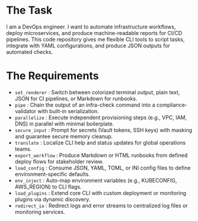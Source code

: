 # The Task

I am a DevOps engineer. I want to automate infrastructure workflows, deploy microservices, and produce machine-readable reports for CI/CD pipelines. This code repository gives me flexible CLI tools to script tasks, integrate with YAML configurations, and produce JSON outputs for automated checks.

# The Requirements

* `set_renderer`           : Switch between colorized terminal output, plain text, JSON for CI pipelines, or Markdown for runbooks.  
* `pipe`                   : Chain the output of an infra-check command into a compliance-validator with built-in serialization.  
* `parallelize`            : Execute independent provisioning steps (e.g., VPC, IAM, DNS) in parallel with minimal boilerplate.  
* `secure_input`           : Prompt for secrets (Vault tokens, SSH keys) with masking and guarantee secure memory cleanup.  
* `translate`              : Localize CLI help and status updates for global operations teams.  
* `export_workflow`        : Produce Markdown or HTML runbooks from defined deploy flows for stakeholder review.  
* `load_config`            : Consume JSON, YAML, TOML, or INI config files to define environment-specific defaults.  
* `env_inject`             : Auto-map environment variables (e.g., KUBECONFIG, AWS_REGION) to CLI flags.  
* `load_plugins`           : Extend core CLI with custom deployment or monitoring plugins via dynamic discovery.  
* `redirect_io`            : Redirect logs and error streams to centralized log files or monitoring services.  
